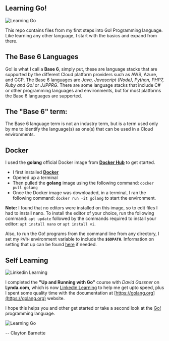 ## Learning Go!

![Learning Go][docker-golang]

This repo contains files from my first steps into Go! Programming language. Like learning any other language, I start with the basics and expand from there. 

## The Base 6 Languages
Go! is what I call a **Base 6**, simply put, these are language stacks that are supported by the different Cloud platform providers such as AWS, Azure, and GCP. The Base 6 languages are _Java, Javascript (_Node_), Python, PHP7, Ruby and Go!_ or *JJPPRG*. There are some language stacks that include C# or other programming languages and environments, but for most platforms the Base 6 languages are supported. 

## The "Base 6" term:
The Base 6 language term is not an industry term, but is a term used only by me to identify the language(s) as one(s) that can be used in a Cloud environments. 

## Docker

I used the **golang** official Docker image from **[Docker Hub](https://hub.docker.com/_/golang)** to get started. 

- I first installed **[Docker](https://www.docker.com/)** 
- Opened up a terminal 
- Then pulled the **golang** image using the following command: `docker pull golang`
- Once the Docker image was downloaded, in a terminal, I ran the following command: `docker run -it golang` to start the environment. 

**Note:** I found that no editors were installed on this image, so to edit files I had to
install nano. To install the editor of your choice, run the following command: `apt update` followed by the 
commands required to install your editor: `apt install nano` or `apt install vi`. 


Also, to run the Go! programs from the command line from any directory, I set my `PATH` environment variable
to include the **`$GOPATH`**. Information on setting that up can be found [here](https://golang.org/doc/code.html) if needed.

## Self Learning

![Linkedin Learning][linkedinlearning]

I completed the **"Up and Running with Go"** course with *David Gassner* on __Lynda.com__, which is now [Linkedin Learning](https://www.linkedin.com/learning/) 
 to help me get upto speed, plus I spent some quality time with the documentation at [https://golang.org](https://golang.org) 
website. 

I hope this helps you and other get started or take a second look at the [Go!](https://golang.org) programming language.
  

![Learning Go][go-logo]


-- Clayton Barnette

[linkedinlearning]: https://media.licdn.com/dms/image/C4E0BAQFfDMello2Gtg/company-logo_200_200/0?e=2159024400&v=beta&t=ectgju-UZL2EC0Fmufx6CJ9PToe2bKXwZZu6qg6qJfs
[docker-golang]: https://d1q6f0aelx0por.cloudfront.net/product-logos/81630ec2-d253-4eb2-b36c-eb54072cb8d6-golang.png
[go-logo]: https://golang.org/doc/gopher/doc.png


